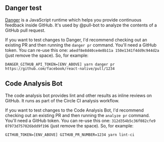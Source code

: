 ## Danger test

[Danger](http://danger.systems/js/) is a JavaScript runtime which helps you provide continuous feedback inside GitHub. It's used by @pull-bot to analyze the contents of a GitHub pull request.

If you want to test changes to Danger, I'd recommend checking out an existing PR and then running the `danger pr` command.
You'll need a GitHub token. You can re-use this one: `a6edf8e8d40ce4e8b11a 150e1341f4dd9c944d2a` (just remove the space).
So, for example:

```
DANGER_GITHUB_API_TOKEN=[ENV_ABOVE] yarn danger pr https://github.com/facebook/react-native/pull/1234
```

## Code Analysis Bot

The code analysis bot provides lint and other results as inline reviews on GitHub. It runs as part of the Circle CI analysis workflow.

If you want to test changes to the Code Analysis Bot, I'd recommend checking out an existing PR and then running the `analyze pr` command.
You'll need a GitHub token. You can re-use this one: `312d354b5c36f082cfe9` `07973d757026bdd9f196` (just remove the space).
So, for example:

```
GITHUB_TOKEN=[ENV_ABOVE] GITHUB_PR_NUMBER=1234 yarn lint-ci
```
